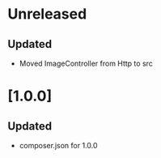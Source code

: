 # Unreleased
## Updated
- Moved ImageController from Http to src

# [1.0.0]
## Updated
- composer.json for 1.0.0
